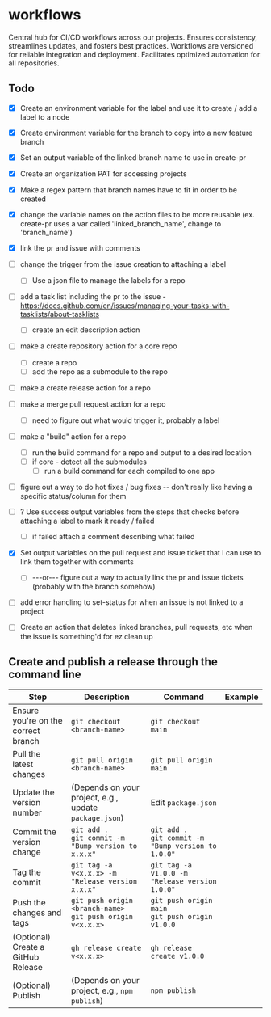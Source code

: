 # workflows
Central hub for CI/CD workflows across our projects. Ensures consistency, streamlines updates, and fosters best practices. Workflows are versioned for reliable integration and deployment. Facilitates optimized automation for all repositories.




## Todo
- [x] Create an environment variable for the label and use it to create / add a label to a node
- [x] Create environment variable for the branch to copy into a new feature branch
- [x] Set an output variable of the linked branch name to use in create-pr
- [x] Create an organization PAT for accessing projects
- [x] Make a regex pattern that branch names have to fit in order to be created
- [x] change the variable names on the action files to be more reusable (ex. create-pr uses a var called 'linked_branch_name', change to 'branch_name')
- [x] link the pr and issue with comments
- [ ] change the trigger from the issue creation to attaching a label
  - [ ] Use a json file to manage the labels for a repo
- [ ] add a task list including the pr to the issue - https://docs.github.com/en/issues/managing-your-tasks-with-tasklists/about-tasklists
  - [ ] create an edit description action
- [ ] make a create repository action for a core repo 
  - [ ] create a repo
  - [ ] add the repo as a submodule to the repo
- [ ] make a create release action for a repo
- [ ] make a merge pull request action for a repo
  - [ ] need to figure out what would trigger it, probably a label
- [ ] make a "build" action for a repo
  - [ ] run the build command for a repo and output to a desired location
  - [ ] if core - detect all the submodules
    - [ ] run a build command for each compiled to one app
- [ ] figure out a way to do hot fixes / bug fixes -- don't really like having a specific status/column for them
- [ ] ? Use success output variables from the steps that checks before attaching a label to mark it ready / failed
  - [ ] if failed attach a comment describing what failed
- [x] Set output variables on the pull request and issue ticket that I can use to link them together with comments
  - [ ] ---or--- figure out a way to actually link the pr and issue tickets (probably with the branch somehow)
- [ ] add error handling to set-status for when an issue is not linked to a project
- [ ] Create an action that deletes linked branches, pull requests, etc when the issue is something'd for ez clean up


## Create and publish a release through the command line
| Step | Description | Command | Example |
|------|-------------|---------|---------|
| Ensure you're on the correct branch | `git checkout <branch-name>` | `git checkout main` |
| Pull the latest changes | `git pull origin <branch-name>` | `git pull origin main` |
| Update the version number | (Depends on your project, e.g., update `package.json`) | Edit `package.json` |
| Commit the version change | `git add .`<br>`git commit -m "Bump version to x.x.x"` | `git add .`<br>`git commit -m "Bump version to 1.0.0"` |
| Tag the commit | `git tag -a v<x.x.x> -m "Release version x.x.x"` | `git tag -a v1.0.0 -m "Release version 1.0.0"` |
| Push the changes and tags | `git push origin <branch-name>`<br>`git push origin v<x.x.x>` | `git push origin main`<br>`git push origin v1.0.0` |
| (Optional) Create a GitHub Release | `gh release create v<x.x.x>` | `gh release create v1.0.0` |
| (Optional) Publish | (Depends on your project, e.g., `npm publish`) | `npm publish` |
